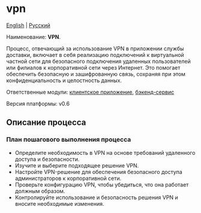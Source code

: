 # vpn

[English](vpn.md) | [Русский](vpn.ru.md)

Наименование: **VPN**.

Процесс, отвечающий за использование VPN в приложении службы доставки, включает в себя реализацию подключений к виртуальной частной сети для безопасного подключения удаленных пользователей или филиалов к корпоративной сети через Интернет. Это помогает обеспечить безопасную и зашифрованную связь, сохраняя при этом конфиденциальность и целостность данных.

Ответственные модули: [клиентское приложение](../../frontend/adminclient.ru.md), [бэкенд-сервис](../../backend/adminbackend.ru.md)

Версия платформы: v0.6

## Описание процесса

### План пошагового выполнения процесса

- Определите необходимость в VPN на основе требований удаленного доступа и безопасности.
- Изучите и выберите подходящее решение VPN.
- Настройте VPN-решение для обеспечения безопасного доступа администраторов к корпоративной сети.
- Проверьте конфигурацию VPN, чтобы убедиться, что она работает должным образом.
- Контролируйте использование и безопасность решения VPN и вносите необходимые изменения.